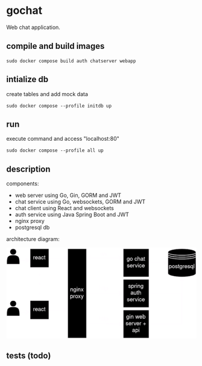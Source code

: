 
# gochat
Web chat application.

## compile and build images
```
sudo docker compose build auth chatserver webapp
```

## intialize db
create tables and add mock data
```
sudo docker compose --profile initdb up
```

## run
execute command and access "localhost:80"
```
sudo docker compose --profile all up
```

## description

components:
- web server using Go, Gin, GORM and JWT
- chat service using Go, websockets, GORM and JWT
- chat client using React and websockets
- auth service using Java Spring Boot and JWT
- nginx proxy
- postgresql db

architecture diagram:

![](diagram.png)

## tests (todo)